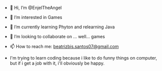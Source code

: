 - 👋 Hi, I’m @EnjelTheAngel
- 👀 I’m interested in Games
- 🌱 I’m currently learning Phyton and relearning Java
- 💞️ I’m looking to collaborate on ... well... games
- 📫 How to reach me: beatrizbis.santos07@gmail.com

- I'm trying to learn coding because i like to do funny things on computer, but if i get a job with it, i'll obviously be happy.

<!---
EnjelTheAngel/EnjelTheAngel is a ✨ special ✨ repository because its `README.md` (this file) appears on your GitHub profile.
You can click the Preview link to take a look at your changes.
--->
